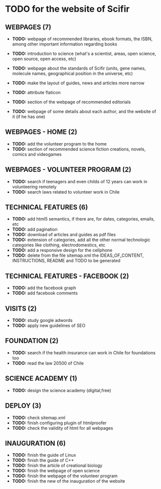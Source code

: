 # TODO for the website of Scifir

## WEBPAGES (7)

- **TODO:** webpage of recommended libraries, ebook formats, the ISBN, among other important information regarding books
- **TODO:** introduction to science (what's a scientist, areas, open science, open source, open access, etc)
- **TODO:** webpage about the standards of Scifir (units, gene names, molecule names, geographical position in the universe, etc)

- **TODO:** make the layout of guides, news and articles more narrow
- **TODO:** attribute flaticon
- **TODO:** section of the webpage of recommended editorials

- **TODO:** webpage of some details about each author, and the website of it (if he has one)

## WEBPAGES - HOME (2)

- **TODO:** add the volunteer program to the home
- **TODO:** section of recommended science fiction creations, novels, comics and videogames

## WEBPAGES - VOLUNTEER PROGRAM (2)

- **TODO:** search if teenagers and even childs of 12 years can work in volunteering remotely
- **TODO:** search laws related to volunteer work in Chile

## TECHNICAL FEATURES (6)

- **TODO:** add html5 semantics, if there are, for dates, categories, emails, etc
- **TODO:** add pagination
- **TODO:** download of articles and guides as pdf files
- **TODO:** extension of categories, add all the other normal technologic categories like clothing, electrodomestics, etc
- **TODO:** add a responsive design for the cellphone
- **TODO:** delete from the file sitemap.xml the IDEAS_OF_CONTENT, INSTRUCTIONS, README and TODO to be generated

## TECHNICAL FEATURES - FACEBOOK (2)

- **TODO:** add the facebook graph
- **TODO:** add facebook comments

## VISITS (2)

- **TODO:** study google adwords
- **TODO:** apply new guidelines of SEO

## FOUNDATION (2)

- **TODO:** search if the health insurance can work in Chile for foundations too
- **TODO:** read the law 20500 of Chile

## SCIENCE ACADEMY (1)

- **TODO:** design the science academy (digital,free)

## DEPLOY (3)

- **TODO:** check sitemap.xml
- **TODO:** finish configuring plugin of htmlproofer
- **TODO:** check the validity of html for all webpages

## INAUGURATION (6)

- **TODO:** finish the guide of Linux
- **TODO:** finish the guide of C++
- **TODO:** finish the article of creational biology
- **TODO:** finish the webpage of open science
- **TODO:** finish the webpage of the volunteer program
- **TODO:** finish the new of the inauguration of the website
